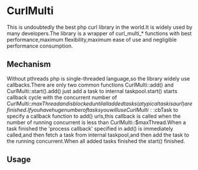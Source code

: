 CurlMulti
=========

This is undoubtedly the best php curl library in the world.It is widely used by many developers.The library is a wrapper of curl_multi_* functions with best performance,maximum flexibility,maximum ease of use and negligible performance consumption.

Mechanism
---------

Without pthreads php is single-threaded language,so the library widely use callbacks.There are only two common functions CurlMulti::add() and CurlMulti::start().add() just add a task to internal taskpool.start() starts callback cycle with the concurrent number of CurlMulti::$maxThread and is blocked until all added tasks(a typical task is a url) are finished.If you have huge number of tasks you will use CurlMulti::$cbTask to specify a callback function to add() urls,this callback is called when the number of running concurrent is less than CurlMulti::$maxThread.When a task finished the 'process callback' specified in add() is immediately called,and then fetch a task from internal taskpool,and then add the task to the running concurrent.When all added tasks finished the start() finished.

Usage
-----


